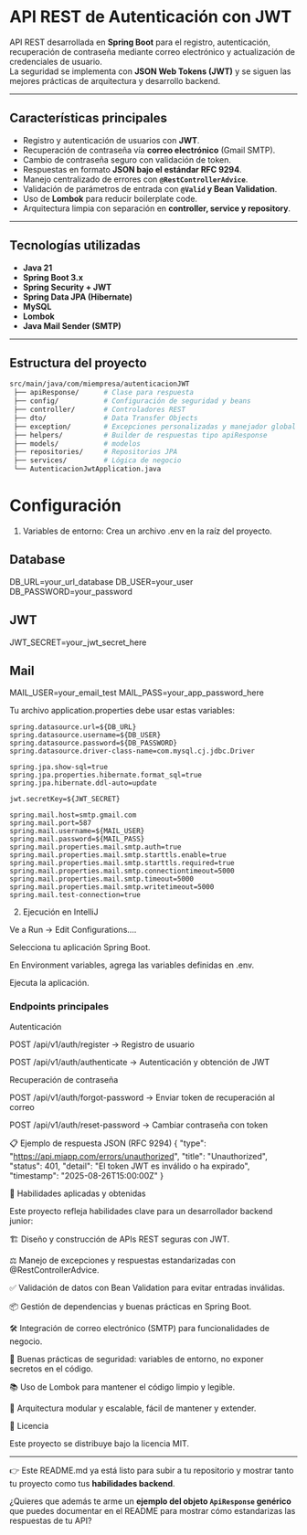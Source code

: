# API REST de Autenticación con JWT

API REST desarrollada en **Spring Boot** para el registro, autenticación, recuperación de contraseña mediante correo electrónico y actualización de credenciales de usuario.  
La seguridad se implementa con **JSON Web Tokens (JWT)** y se siguen las mejores prácticas de arquitectura y desarrollo backend.

---

## Características principales
- Registro y autenticación de usuarios con **JWT**.
- Recuperación de contraseña vía **correo electrónico** (Gmail SMTP).
- Cambio de contraseña seguro con validación de token.
- Respuestas en formato **JSON bajo el estándar RFC 9294**.
- Manejo centralizado de errores con **`@RestControllerAdvice`**.
- Validación de parámetros de entrada con **`@Valid` y Bean Validation**.
- Uso de **Lombok** para reducir boilerplate code.
- Arquitectura limpia con separación en **controller, service y repository**.

---

## Tecnologías utilizadas
- **Java 21**
- **Spring Boot 3.x**
- **Spring Security + JWT**
- **Spring Data JPA (Hibernate)**
- **MySQL**
- **Lombok**
- **Java Mail Sender (SMTP)**

---

## Estructura del proyecto
```bash
src/main/java/com/miempresa/autenticacionJWT
 ├── apiResponse/      # Clase para respuesta
 ├── config/           # Configuración de seguridad y beans
 ├── controller/       # Controladores REST
 ├── dto/              # Data Transfer Objects
 ├── exception/        # Excepciones personalizadas y manejador global
 ├── helpers/          # Builder de respuestas tipo apiResponse
 ├── models/           # modelos
 ├── repositories/     # Repositorios JPA
 ├── services/         # Lógica de negocio
 └── AutenticacionJwtApplication.java
 ```
# Configuración
1. Variables de entorno: 
Crea un archivo .env en la raíz del proyecto.

## Database
DB_URL=your_url_database
DB_USER=your_user
DB_PASSWORD=your_password

## JWT
JWT_SECRET=your_jwt_secret_here

## Mail
MAIL_USER=your_email_test
MAIL_PASS=your_app_password_here


Tu archivo application.properties debe usar estas variables:
```
spring.datasource.url=${DB_URL}
spring.datasource.username=${DB_USER}
spring.datasource.password=${DB_PASSWORD}
spring.datasource.driver-class-name=com.mysql.cj.jdbc.Driver

spring.jpa.show-sql=true
spring.jpa.properties.hibernate.format_sql=true
spring.jpa.hibernate.ddl-auto=update

jwt.secretKey=${JWT_SECRET}

spring.mail.host=smtp.gmail.com
spring.mail.port=587
spring.mail.username=${MAIL_USER}
spring.mail.password=${MAIL_PASS}
spring.mail.properties.mail.smtp.auth=true
spring.mail.properties.mail.smtp.starttls.enable=true
spring.mail.properties.mail.smtp.starttls.required=true
spring.mail.properties.mail.smtp.connectiontimeout=5000
spring.mail.properties.mail.smtp.timeout=5000
spring.mail.properties.mail.smtp.writetimeout=5000
spring.mail.test-connection=true
```
2. Ejecución en IntelliJ

Ve a Run → Edit Configurations….

Selecciona tu aplicación Spring Boot.

En Environment variables, agrega las variables definidas en .env.

Ejecuta la aplicación.

### Endpoints principales
Autenticación

POST /api/v1/auth/register → Registro de usuario

POST /api/v1/auth/authenticate → Autenticación y obtención de JWT

Recuperación de contraseña

POST /api/v1/auth/forgot-password → Enviar token de recuperación al correo

POST /api/v1/auth/reset-password → Cambiar contraseña con token

📋 Ejemplo de respuesta JSON (RFC 9294)
{
  "type": "https://api.miapp.com/errors/unauthorized",
  "title": "Unauthorized",
  "status": 401,
  "detail": "El token JWT es inválido o ha expirado",
  "timestamp": "2025-08-26T15:00:00Z"
}

🚀 Habilidades aplicadas y obtenidas

Este proyecto refleja habilidades clave para un desarrollador backend junior:

🏗️ Diseño y construcción de APIs REST seguras con JWT.

⚖️ Manejo de excepciones y respuestas estandarizadas con @RestControllerAdvice.

✅ Validación de datos con Bean Validation para evitar entradas inválidas.

📦 Gestión de dependencias y buenas prácticas en Spring Boot.

🛠️ Integración de correo electrónico (SMTP) para funcionalidades de negocio.

🔐 Buenas prácticas de seguridad: variables de entorno, no exponer secretos en el código.

📚 Uso de Lombok para mantener el código limpio y legible.

🧩 Arquitectura modular y escalable, fácil de mantener y extender.

📄 Licencia

Este proyecto se distribuye bajo la licencia MIT.


---

👉 Este README.md ya está listo para subir a tu repositorio y mostrar tanto tu proyecto como tus **habilidades backend**.  

¿Quieres que además te arme un **ejemplo del objeto `ApiResponse` genérico** que puedes documentar en el README para mostrar cómo estandarizas las respuestas de tu API?
